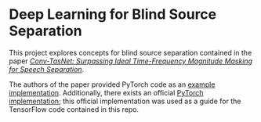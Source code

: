 # Deep Learning for Blind Source Separation

This project explores concepts for blind source separation contained in the paper [*Conv-TasNet: Surpassing Ideal Time-Frequency
Magnitude Masking for Speech Separation*](https://arxiv.org/pdf/1809.07454.pdf).

The authors of the paper provided PyTorch code as an [example implementation](https://github.com/naplab/Conv-TasNet/tree/e66d82a8f956a69749ec8a4ae382217faa097c5c). Additionally, there exists an official [PyTorch implementation](https://pytorch.org/audio/stable/_modules/torchaudio/models/conv_tasnet.html); this official implementation was used as a guide for the TensorFlow code contained in this repo.
